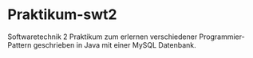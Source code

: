 # Praktikum-swt2
Softwaretechnik 2 Praktikum zum erlernen verschiedener Programmier-Pattern geschrieben in Java mit einer MySQL Datenbank.
